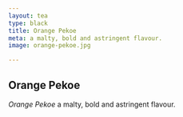 ```yaml
---
layout: tea
type: black
title: Orange Pekoe
meta: a malty, bold and astringent flavour.
image: orange-pekoe.jpg

---
```


## Orange Pekoe

*Orange Pekoe* a malty, bold and astringent flavour.